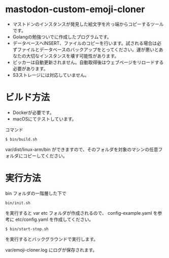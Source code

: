 # mastodon-custom-emoji-cloner

* マストドンのインスタンスが発見した絵文字を片っ端からコピーするツールです。
* Golangの勉強ついでに作成したプログラムです。
* データベースへINSERT、ファイルのコピーを行います。試される場合は必ずファイルとデータベースのバックアップをとってください。運が悪いとあなたの大切なインスタンスを壊す可能性があります。
* ピッカーは自動更新されません。自動取得後はウェブページをリロードする必要があります。
* S3ストレージには対応していません。

# ビルド方法

* Dockerが必要です。
* macOSにてテストしています。

コマンド

	$ bin/build.sh

var/dist/linux-arm/bin ができますので、そのフォルダを対象のマシンの任意フォルダにコピーしてください。

# 実行方法

bin フォルダの一階層した下で

	bin/init.sh

を実行すると var etc フォルダが作成されるので、 config-example.yaml を参考に etc/config.yaml を作成してください。

	$ bin/start-stop.sh

を実行するとバックグラウンドで実行します。

var/emoji-cloner.log にログが保存されます。


